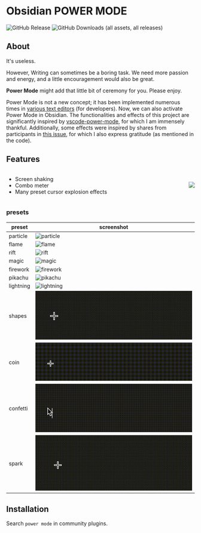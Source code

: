# Obsidian POWER MODE

![GitHub Release](https://img.shields.io/github/v/release/zhouhua/obsidian-power-mode?include_prereleases&style=flat) ![GitHub Downloads (all assets, all releases)](https://img.shields.io/github/downloads/zhouhua/obsidian-power-mode/total?style=flat)

## About

It's useless.

However, Writing can sometimes be a boring task. We need more passion and energy, and a little encouragement would also be great.

**Power Mode** might add that little bit of ceremony for you. Please enjoy.

Power Mode is not a new concept; it has been implemented numerous times in [various text editors](https://github.com/codeinthedark/awesome-power-mode) (for developers). Now, we can also activate Power Mode in Obsidian. The functionalities and effects of this project are significantly inspired by [vscode-power-mode](https://github.com/hoovercj/vscode-power-mode), for which I am immensely thankful. Additionally, some effects were inspired by shares from participants in [this issue](https://github.com/hoovercj/vscode-power-mode/issues/1), for which I also express gratitude (as mentioned in the code).

## Features

<div style="display: flex; justify-content: space-between; align-items: center;">

- Screen shaking
- Combo meter
- Many preset cursor explosion effects

![](./screenshots/powermode.gif)

</div>

### presets

| preset    | screenshot                                |
| --------- | ----------------------------------------- |
| particle  | ![particle](./screenshots/particle.gif)   |
| flame     | ![flame](./screenshots/flame.gif)         |
| rift      | ![rift](./screenshots/rift.gif)           |
| magic     | ![magic](./screenshots/magic.gif)         |
| firework  | ![firework](./screenshots/firework.gif)   |
| pikachu   | ![pikachu](./screenshots/pikachu.gif)     |
| lightning | ![lightning](./screenshots/lightning.gif) |
| shapes    | ![shapes](./screenshots/shapes.gif)       |
| coin      | ![coin](./screenshots/coin.gif)           |
| confetti  | ![confetti](./screenshots/confetti.gif)   |
| spark     | ![spark](./screenshots/spark.gif)         |

## Installation

Search `power mode` in community plugins.
